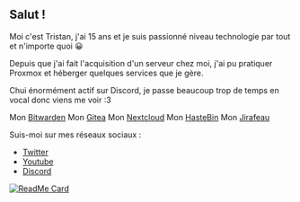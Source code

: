 ## Salut !

Moi c'est Tristan, j'ai 15 ans et je suis passionné niveau technologie par tout et n'importe quoi 😀

Depuis que j'ai fait l'acquisition d'un serveur chez moi, j'ai pu pratiquer Proxmox et héberger quelques services que je gère.

Chui énormément actif sur Discord, je passe beaucoup trop de temps en vocal donc viens me voir :3

Mon [Bitwarden](https://passpartout.creepercreep.fr)
Mon [Gitea](https://git.creepercreep.fr)
Mon [Nextcloud](https://cloud.creepercreep.fr)
Mon [HasteBin](https://paste.creepercreep.fr)
Mon [Jirafeau](https://file.creepercreep.fr)

Suis-moi sur mes réseaux sociaux : 

- [Twitter](https://twitter.com/CreeperBaie)
- [Youtube](https://www.youtube.com/channel/UC9igM_yQBymB1fb1GmIMNpQ?view_as=subscriber)
- [Discord](https://discord.bio/p/MichelBaie)

[![ReadMe Card](https://github-readme-stats.vercel.app/api?username=Michelbaie&count_private=true&show_icons=true)]()
